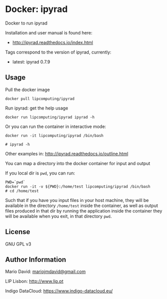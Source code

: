 # Docker: ipyrad

Docker to run ipyrad

Installation and user manual is found here:
* http://ipyrad.readthedocs.io/index.html

Tags correspond to the version of ipyrad, currently:

* latest: ipyrad 0.7.9

## Usage

Pull the docker image

```
docker pull lipcomputing/ipyrad
```

Run ipyrad: get the help usage

```
docker run lipcomputing/ipyrad ipyrad -h
```

Or you can run the container in interactive mode:

```
docker run -it lipcomputing/ipyrad /bin/bash

# ipyrad -h
```

Other examples in: http://ipyrad.readthedocs.io/outline.html 

You can map a directory into the docker container for input and output

If you local dir is `pwd`, you can run:

```
PWD=`pwd`
docker run -it -v ${PWD}:/home/test lipcomputing/ipyrad /bin/bash
# cd /home/test
```

Such that if you have you input files in your host machine, they will be
available in the directory `/home/test` inside the container, as well as
output files produced in that dir by running the application inside the container
they will be available when you exit, in that directory `pwd`.

## License

GNU GPL v3

## Author Information

Mario David: <mariojmdavid@gmail.com>

LIP Lisbon: http://www.lip.pt

Indigo DataCloud: https://www.indigo-datacloud.eu/
